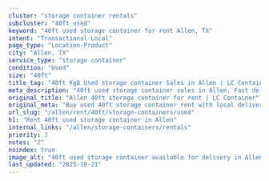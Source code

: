 ```yaml
---
cluster: "storage container rentals"
subcluster: "40ft used"
keyword: "40ft used storage container for rent Allen, TX"
intent: "Transactional-Local"
page_type: "Location-Product"
city: "Allen, TX"
service_type: "storage container"
condition: "Used"
size: "40ft"
title_tag: "40ft Kg8 Used storage container Sales in Allen | LC Container"
meta_description: "40ft used storage container sales in Allen. Fast delivery, competitive pricing. Serving storage containers area. Quote ID: G7I. Call (214) 524-4168 for your free quote today."
original_title: "Allen 40ft storage container for rent | LC Container"
original_meta: "Buy used 40ft storage container rent with local delivery in Allen, TX. LC Container — local Since 2003. Request a fast quote today."
url_slug: "/allen/rent/40ft/storage-containers/used"
h1: "Rent 40ft used storage container in Allen"
internal_links: "/allen/storage-containers/rentals"
priority: 3
notes: "2"
noindex: true
image_alt: "40ft used storage container available for delivery in Allen"
last_updated: "2025-10-21"
---
```


<!-- TODO: Add unique city/inventory copy, images, and internal links here. -->
